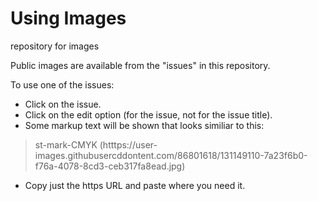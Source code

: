 # Using Images  
repository for images

Public images are available from the "issues" in this repository.

To use one of the issues:
  * Click on the issue.
  * Click on the edit option (for the issue, not for the issue title).
  * Some markup text will be shown that looks similiar to this:
  > st-mark-CMYK (htttps://user-images.githubusercddontent.com/86801618/131149110-7a23f6b0-f76a-4078-8cd3-ceb317fa8ead.jpg)
  * Copy just the https URL and paste where you need it.
